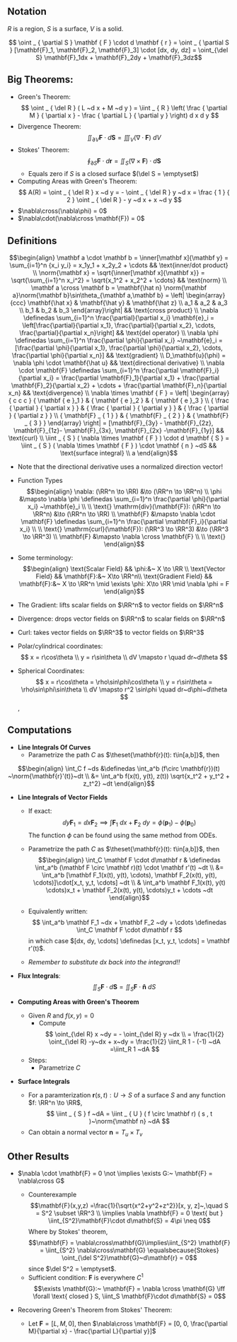 ## Notation
$R$ is a region, $S$ is a surface, $V$ is a solid.

$$	\oint _ { \partial S } \mathbf { F } \cdot d \mathbf { r } = 	\oint _ { \partial S } [\mathbf{F}_1, \mathbf{F}_2, \mathbf{F}_3] \cdot [dx, dy, dz] = \oint_{\del S} \mathbf{F}_1dx + \mathbf{F}_2dy + \mathbf{F}_3dz$$

## Big Theorems:
- Green's Theorem:
	$$
	\oint _ { \del R } ( L ~d x + M ~d y ) = \iint _ { R } \left( \frac { \partial M } { \partial x } - \frac { \partial L } { \partial y } \right) d x d y
	$$
- Divergence Theorem:
	$$
	\iint_ { \partial V } \mathbf { F } \cdot d \mathbf { S } = \iiint _ { V } ( \nabla \cdot \mathbf { F } ) ~d V
	$$
- Stokes' Theorem:
	$$
	\oint _ { \partial S } \mathbf { F } \cdot d \mathbf { r } = \iint _ { S } ( \nabla \times \mathbf { F } ) \cdot d \mathbf { S }
	$$
	- Equals zero if $S$ is a closed surface $(\del S = \emptyset$)
- Computing Areas with Green's Theorem:
	$$
	A(R) = \oint _ { \del R } x ~d y = - \oint _ { \del R } y ~d x = \frac { 1 } { 2 } \oint _ { \del R } - y ~d x + x ~d y
	$$
- $\nabla\cross(\nabla\phi) = 0$
- $\nabla\cdot(\nabla\cross \mathbf{F}) = 0$


## Definitions

$$\begin{align}
\mathbf a \cdot \mathbf b
= \inner[\mathbf x]{\mathbf y}
= \sum_{i=1}^n {x_i y_i} = x_1y_1 + x_2y_2 + \cdots
&& \text{inner/dot product}
\\
\norm{\mathbf x} = \sqrt{\inner[\mathbf x]{\mathbf x}}
= \sqrt{\sum_{i=1}^n x_i^2}
= \sqrt{x_1^2 + x_2^2 + \cdots}
&& \text{norm}
\\
\mathbf a \cross \mathbf b
= \mathbf{\hat n} \norm{\mathbf a}\norm{\mathbf b}\sin\theta_{\mathbf a,\mathbf b}
= \left| \begin{array}{ccc}
	\mathbf{\hat x} & \mathbf{\hat y} & \mathbf{\hat z} \\
	a_1 & a_2 & a_3 \\
	b_1 & b_2 & b_3
\end{array}\right|
&& \text{cross product}
\\
\nabla
\definedas \sum_{i=1}^n \frac{\partial}{\partial x_i} \mathbf{e}_i
= \left[\frac{\partial}{\partial x_1}, \frac{\partial}{\partial x_2}, \cdots, \frac{\partial}{\partial x_n}\right]
&& \text{del operator}
\\
\nabla \phi
\definedas \sum_{i=1}^n \frac{\partial \phi}{\partial x_i} ~\mathbf{e}_i
= [\frac{\partial \phi}{\partial x_1}, \frac{\partial \phi}{\partial x_2}, \cdots, \frac{\partial \phi}{\partial x_n}]
&& \text{gradient}
\\
D_\mathbf{u}(\phi) = \nabla \phi \cdot \mathbf{\hat u}
&& \text{directional derivative}
\\
\nabla \cdot \mathbf{F}
\definedas \sum_{i=1}^n \frac{\partial \mathbf{F}_i}{\partial x_i} = \frac{\partial \mathbf{F}_1}{\partial x_1} + \frac{\partial \mathbf{F}_2}{\partial x_2} + \cdots + \frac{\partial \mathbf{F}_n}{\partial x_n}
&& \text{divergence}
\\
\nabla \times \mathbf { F }
= \left| \begin{array} { c c c } { \mathbf { e }_1 } & { \mathbf { e }_2 } & { \mathbf { e }_3 } \\ { \frac { \partial } { \partial x } } & { \frac { \partial } { \partial y } } & { \frac { \partial } { \partial z } } \\ { \mathbf{F} _ { 1 } } & { \mathbf{F} _ { 2 } } & { \mathbf{F} _ { 3 } } \end{array} \right|  = [\mathbf{F}_{3y} - \mathbf{F}_{2z}, \mathbf{F}_{1z}- \mathbf{F}_{3x}, \mathbf{F}_{2x} -\mathbf{F}_{1y}]
&& \text{curl}
\\
\iint _ { S } ( \nabla \times \mathbf { F } ) \cdot d \mathbf { S } = \iint _ { S } ( \nabla \times \mathbf { F } ) \cdot \mathbf { n } ~dS
&& \text{surface integral}
\\
a
\end{align}$$
- Note that the directional derivative uses a normalized direction vector!


- Function Types
$$\begin{align}
\nabla: (\RR^n \to \RR) &\to (\RR^n \to \RR^n) \\
\phi &\mapsto \nabla \phi \definedas \sum_{i=1}^n \frac{\partial \phi}{\partial x_i} ~\mathbf{e}_i \\ \\
\text{}
\mathrm{div}(\mathbf{F}): (\RR^n \to \RR^n) &\to (\RR^n \to \RR) \\
\mathbf{F} &\mapsto \nabla \cdot \mathbf{F}
\definedas \sum_{i=1}^n \frac{\partial \mathbf{F}_i}{\partial x_i} \\ \\
\text{}
\mathrm{curl}(\mathbf{F}): (\RR^3 \to \RR^3) &\to (\RR^3 \to \RR^3) \\
\mathbf{F} &\mapsto \nabla \cross \mathbf{F} \\ \\
\text{}
\end{align}$$

- Some terminology:
$$\begin{align}
\text{Scalar Field} && \phi:&~ X \to \RR \\
\text{Vector Field} && \mathbf{F}:&~ X\to \RR^n\\
\text{Gradient Field} && \mathbf{F}:&~ X \to \RR^n \mid \exists \phi: X\to \RR \mid \nabla \phi = F
\end{align}$$

- The Gradient: lifts scalar fields on $\RR^n$ to vector fields on $\RR^n$
- Divergence: drops vector fields on $\RR^n$ to scalar fields on $\RR^n$
- Curl: takes vector fields on $\RR^3$ to vector fields on $\RR^3$

- Polar/cylindrical coordinates:
$$
x = r\cos\theta \\
y = r\sin\theta \\
dV \mapsto r \quad dr~d\theta
$$

- Spherical Coordinates:
$$
x = r\cos\theta = \rho\sin\phi\cos\theta \\
y = r\sin\theta = \rho\sin\phi\sin\theta \\
dV \mapsto r^2 \sin\phi \quad dr~d\phi~d\theta
$$,

## Computations

- **Line Integrals Of Curves**
	- Parametrize the path $C$ as $\theset{\mathbf{r}(t): t\in[a,b]}$, then

$$\begin{align}
\int_C f ~ds
&\definedas \int_a^b (f\circ \mathbf{r})(t) ~\norm{\mathbf{r}'(t)}~dt \\
&= \int_a^b f(x(t), y(t), z(t)) \sqrt{x_t^2 + y_t^2 + z_t^2} ~dt
\end{align}$$

- **Line Integrals of Vector Fields**
	- If exact:
	$$
	\dd{y} \mathbf F_1 = \dd x \mathbf F_2 \implies
	\int \mathbf F_1 ~dx + \mathbf F_2 ~dy = \phi(\mathbf p_1) - \phi(\mathbf p_0)
	$$
	The function $\phi$ can be found using the same method from ODEs.
	- Parametrize the path $C$ as $\theset{\mathbf{r}(t): t\in[a,b]}$, then
$$\begin{align}
\int_C \mathbf F \cdot d\mathbf r
& \definedas \int_a^b (\mathbf F \circ \mathbf r)(t) \cdot \mathbf r'(t) ~dt \\
&= \int_a^b [\mathbf F_1(x(t), y(t), \cdots), \mathbf F_2(x(t), y(t), \cdots)]\cdot[x_t, y_t, \cdots] ~dt \\
& \int_a^b \mathbf F_1(x(t), y(t) \cdots)x_t + \mathbf F_2(x(t), y(t), \cdots)y_t + \cdots ~dt
\end{align}$$

	- Equivalently written:
$$
\int_a^b \mathbf F_1 ~dx + \mathbf F_2 ~dy + \cdots
\definedas \int_C \mathbf F \cdot d\mathbf r
$$
in which case $[dx, dy, \cdots] \definedas [x_t, y_t, \cdots] = \mathbf r'(t)$.
	- _Remember to substitute dx back into the integrand!!_

- **Flux Integrals**:
	$$ \iint_S \mathbf{F}\cdot d\mathbf{S} = \iint_S \mathbf{F}\cdot \mathbf{\hat n} ~dS$$

- **Computing Areas with Green's Theorem**
	- Given $R$ and $f(x,y) = 0$
		- Compute
		$$
		\oint_{\del R} x ~dy = - \oint_{\del R} y ~dx \\
		= \frac{1}{2} \oint_{\del R} -y~dx + x~dy
		= \frac{1}{2} \iint_R 1 - (-1) ~dA   
		=\iint_R 1 ~dA $$
	- Steps:
		- Parametrize $C$
- **Surface Integrals**
	- For a paramterization $\mathbf r(s,t): U \to S$ of a surface $S$ and any function $f: \RR^n \to \RR$,
$$
\iint _ { S } f ~dA = \iint _ { U } ( f \circ \mathbf r) ( s , t )~\norm{\mathbf n}  ~dA
$$
	- Can obtain a normal vector $\mathbf n = T _ { u } \times T _ { v }$

## Other Results
- $\nabla \cdot \mathbf{F} = 0 \not \implies \exists G:~ \mathbf{F} = \nabla\cross G$
	- Counterexample$$\mathbf{F}(x,y,z) =\frac{1}{\sqrt{x^2+y^2+z^2}}[x, y, z]~,\quad S = S^2 \subset \RR^3 \\ \implies \nabla \mathbf{F} = 0 \text{ but } \iint_{S^2}\mathbf{F}\cdot d\mathbf{S} = 4\pi \neq 0$$
	Where by Stokes' theorem, $$\mathbf{F} = \nabla\cross\mathbf{G}\implies\iint_{S^2} \mathbf{F} = \iint_{S^2} \nabla\cross\mathbf{G} \equalsbecause{Stokes} \oint_{\del S^2}\mathbf{G}~d\mathbf{r} = 0$$
	since $\del S^2 = \emptyset$.  
	- Sufficient condition: $\mathbf{F}$ is everywhere $C^1$
$$\exists \mathbf{G}:~ \mathbf{F} = \nabla \cross \mathbf{G} \iff \forall \text{ closed } S, \iint_S \mathbf{F}\cdot d\mathbf{S} = 0$$


- Recovering Green's Theorem from Stokes' Theorem:
	- Let $\mathbf{F} = [L, M, 0]$, then $\nabla\cross \mathbf{F} = [0, 0, \frac{\partial M}{\partial x} - \frac{\partial L}{\partial y}]$
